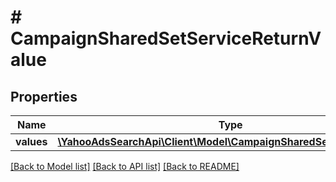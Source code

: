 # # CampaignSharedSetServiceReturnValue

## Properties

Name | Type | Description | Notes
------------ | ------------- | ------------- | -------------
**values** | [**\YahooAdsSearchApi\Client\Model\CampaignSharedSetServiceValue[]**](CampaignSharedSetServiceValue.md) |  | [optional] 

[[Back to Model list]](../../README.md#documentation-for-models) [[Back to API list]](../../README.md#documentation-for-api-endpoints) [[Back to README]](../../README.md)



